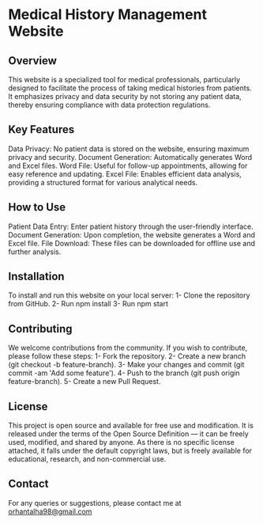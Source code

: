 
# Medical History Management Website
## Overview
This website is a specialized tool for medical professionals, particularly designed to facilitate the process of taking medical histories from patients. It emphasizes privacy and data security by not storing any patient data, thereby ensuring compliance with data protection regulations.

## Key Features
Data Privacy: No patient data is stored on the website, ensuring maximum privacy and security.
Document Generation: Automatically generates Word and Excel files.
Word File: Useful for follow-up appointments, allowing for easy reference and updating.
Excel File: Enables efficient data analysis, providing a structured format for various analytical needs.

## How to Use
Patient Data Entry: Enter patient history through the user-friendly interface.
Document Generation: Upon completion, the website generates a Word and Excel file.
File Download: These files can be downloaded for offline use and further analysis.

## Installation
To install and run this website on your local server:
1- Clone the repository from GitHub.
2- Run npm install
3- Run npm start

## Contributing
We welcome contributions from the community. If you wish to contribute, please follow these steps:
1- Fork the repository.
2- Create a new branch (git checkout -b feature-branch).
3- Make your changes and commit (git commit -am 'Add some feature').
4- Push to the branch (git push origin feature-branch).
5- Create a new Pull Request.

## License
This project is open source and available for free use and modification. It is released under the terms of the Open Source Definition — it can be freely used, modified, and shared by anyone. As there is no specific license attached, it falls under the default copyright laws, but is freely available for educational, research, and non-commercial use.

## Contact
For any queries or suggestions, please contact me at orhantalha98@gmail.com
